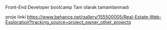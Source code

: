 Front-End Developer bootcamp Tam olarak tamamlanmadı


proje linki https://www.behance.net/gallery/155500005/Real-Estate-Web-Exploration?tracking_source=project_owner_other_projects
